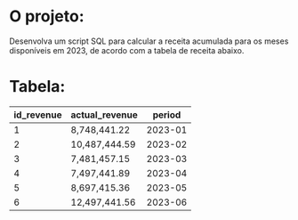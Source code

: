 # O projeto:
Desenvolva um script SQL para calcular a receita acumulada para os meses disponíveis em 2023, de acordo com a tabela de receita abaixo.

# Tabela:

| id_revenue | actual_revenue | period  |
|------------|----------------|---------|
| 1          | 8,748,441.22   | 2023-01 |
| 2          | 10,487,444.59  | 2023-02 |
| 3          | 7,481,457.15   | 2023-03 |
| 4          | 7,497,441.89   | 2023-04 |
| 5          | 8,697,415.36   | 2023-05 |
| 6          | 12,497,441.56  | 2023-06 |
